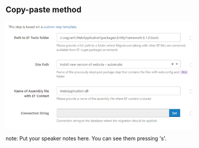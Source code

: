 ## Copy-paste method

![](./resources/img/update-database-task.png) 


note:
    Put your speaker notes here.
    You can see them pressing 's'.
